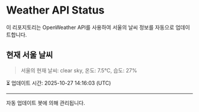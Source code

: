 
# Weather API Status

이 리포지토리는 OpenWeather API를 사용하여 서울의 날씨 정보를 자동으로 업데이트합니다.

## 현재 서울 날씨
> 서울의 현재 날씨: clear sky, 온도: 7.5°C, 습도: 27%

⏳ 업데이트 시간: 2025-10-27 14:16:03 (UTC)

---
자동 업데이트 봇에 의해 관리됩니다.
